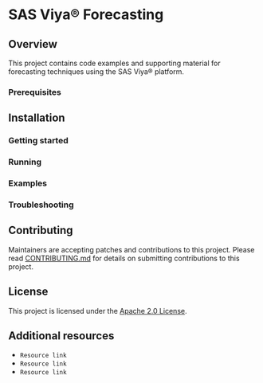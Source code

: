 # SAS Viya® Forecasting

## Overview
This project contains code examples and supporting material for forecasting techniques using the SAS Viya® platform.

### Prerequisites
<!--
Optional
Provide guidelines on any prerequisites that may be useful in configuring the user's environment.
Prerequisites typically take the form of a list of required software that must be available.
Each piece of software might require its own setup steps.
Use lists and subtopics as appropriate.
-->

## Installation
<!--
Required
Provide step-by-step instructions for installing your software project.
Use subtopics and screenshots as appropriate.
-->

### Getting started
<!--
Optional
Provide users with initial steps for getting started using your project after they have installed it.
This is a good place to include screenshots, animated GIFs, or short example videos.
-->

### Running
<!--
Optional
Provide users with steps for running your project after they have installed it.
This is a good place to include screenshots, [asciinema](https://asciinema.org/) recordings, or short usage videos.
-->

### Examples
<!--
Optional
Provide additional examples of using the software, or point to further documentation. 
Make learning and using your project as easy as possible!
-->

### Troubleshooting
<!--
Optional
Provide workarounds and solutions to known problems.
Organize troubleshooting information using subtopics, as appropriate.
-->

## Contributing
Maintainers are accepting patches and contributions to this project.
Please read [CONTRIBUTING.md](CONTRIBUTING.md) for details on submitting contributions to this project.

## License
This project is licensed under the [Apache 2.0 License](LICENSE).

## Additional resources
<!--
Required
Include any additional materials users may need or find useful when using your software. Additional resources might include:

* Documentation links
* SAS Global Forum papers
* Blog posts
* SAS Communities
* Other SAS Documentation (Tech Support, Education)
-->

* `Resource link`
* `Resource link`
* `Resource link`
